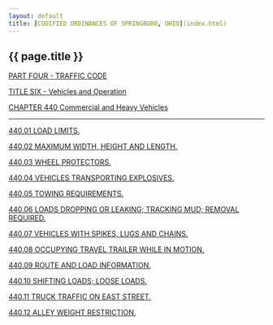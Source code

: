 ```yaml
---
layout: default 
title: [CODIFIED ORDINANCES OF SPRINGBORO, OHIO](index.html) 
---
```


{{ page.title }}
----------------

[PART FOUR - TRAFFIC CODE](1b19a412.html)

[TITLE SIX - Vehicles and Operation](1ecba412.html)

[CHAPTER 440 Commercial and Heavy Vehicles](2531a412.html)

---

[440.01 LOAD LIMITS.](254aa412.html)

[440.02 MAXIMUM WIDTH, HEIGHT AND LENGTH.](255ca412.html)

[440.03 WHEEL PROTECTORS.](2580a412.html)

[440.04 VEHICLES TRANSPORTING EXPLOSIVES.](2585a412.html)

[440.05 TOWING REQUIREMENTS.](258da412.html)

[440.06 LOADS DROPPING OR LEAKING; TRACKING MUD; REMOVAL
REQUIRED.](259ba412.html)

[440.07 VEHICLES WITH SPIKES, LUGS AND CHAINS.](25a8a412.html)

[440.08 OCCUPYING TRAVEL TRAILER WHILE IN MOTION.](25aea412.html)

[440.09 ROUTE AND LOAD INFORMATION.](25b4a412.html)

[440.10 SHIFTING LOADS; LOOSE LOADS.](25b9a412.html)

[440.11 TRUCK TRAFFIC ON EAST STREET.](25c0a412.html)

[440.12 ALLEY WEIGHT RESTRICTION.](25caa412.html)
